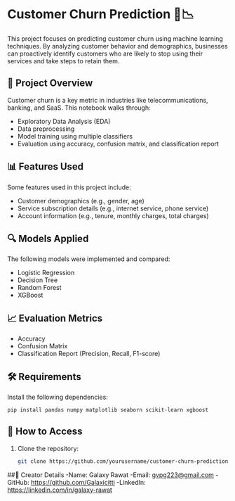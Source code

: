 # Customer Churn Prediction 🧠📉

This project focuses on predicting customer churn using machine learning techniques. By analyzing customer behavior and demographics, businesses can proactively identify customers who are likely to stop using their services and take steps to retain them.

## 📁 Project Overview

Customer churn is a key metric in industries like telecommunications, banking, and SaaS. This notebook walks through:
- Exploratory Data Analysis (EDA)
- Data preprocessing
- Model training using multiple classifiers
- Evaluation using accuracy, confusion matrix, and classification report

## 📊 Features Used

Some features used in this project include:
- Customer demographics (e.g., gender, age)
- Service subscription details (e.g., internet service, phone service)
- Account information (e.g., tenure, monthly charges, total charges)

## 🔍 Models Applied

The following models were implemented and compared:
- Logistic Regression
- Decision Tree
- Random Forest
- XGBoost

## 📈 Evaluation Metrics

- Accuracy
- Confusion Matrix
- Classification Report (Precision, Recall, F1-score)

## 🛠️ Requirements

Install the following dependencies:
    
    pip install pandas numpy matplotlib seaborn scikit-learn xgboost

## 🚀 How to Access

1. Clone the repository:
   ```bash
   git clone https://github.com/yourusername/customer-churn-prediction.git

##👤 Creator Details
-Name: Galaxy Rawat
-Email: gvpg223@gmail.com
-GitHub: https://github.com/Galaxicitti
-LinkedIn: https://linkedin.com/in/galaxy-rawat


